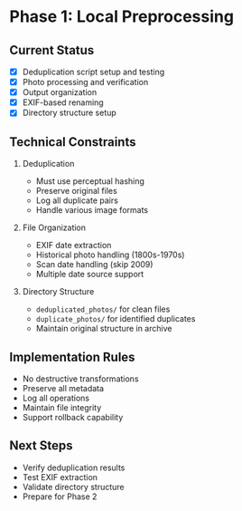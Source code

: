 # Phase 1: Local Preprocessing

## Current Status

- [x] Deduplication script setup and testing
- [x] Photo processing and verification
- [x] Output organization
- [x] EXIF-based renaming
- [x] Directory structure setup

## Technical Constraints

1. Deduplication

   - Must use perceptual hashing
   - Preserve original files
   - Log all duplicate pairs
   - Handle various image formats

2. File Organization

   - EXIF date extraction
   - Historical photo handling (1800s-1970s)
   - Scan date handling (skip 2009)
   - Multiple date source support

3. Directory Structure
   - `deduplicated_photos/` for clean files
   - `duplicate_photos/` for identified duplicates
   - Maintain original structure in archive

## Implementation Rules

- No destructive transformations
- Preserve all metadata
- Log all operations
- Maintain file integrity
- Support rollback capability

## Next Steps

- Verify deduplication results
- Test EXIF extraction
- Validate directory structure
- Prepare for Phase 2
